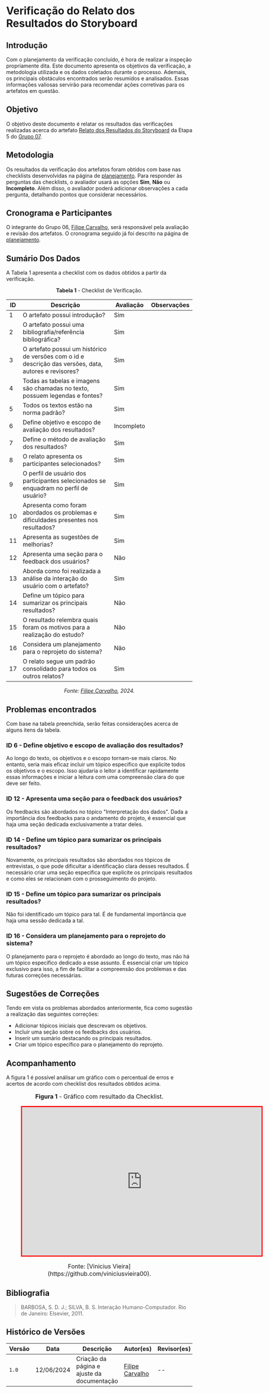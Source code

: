 # Verificação do Relato dos Resultados do Storyboard

## Introdução

Com o planejamento da verificação concluído, é hora de realizar a inspeção propriamente dita. Este documento apresenta os objetivos da verificação, a metodologia utilizada e os dados coletados durante o processo. Ademais, os principais obstáculos encontrados serão resumidos e analisados. Essas informações valiosas servirão para recomendar ações corretivas para os artefatos em questão.

## Objetivo

O objetivo deste documento é relatar os resultados das verificações realizadas acerca do artefato [Relato dos Resultados do Storyboard](https://interacao-humano-computador.github.io/2024.1-CBMERJ/design_avaliacao_desenvolvimento/nivel_1/story_board/relato_resultados/) da Etapa 5 do [Grupo 07](https://interacao-humano-computador.github.io/2024.1-CBMERJ/).

## Metodologia

Os resultados da verificação dos artefatos foram obtidos com base nas checklists desenvolvidas na página de [planejamento](./planejamento-verificacao-etapa-4). Para responder às perguntas das checklists, o avaliador usará as opções **Sim**, **Não** ou **Incompleto**. Além disso, o avaliador poderá adicionar observações a cada pergunta, detalhando pontos que considerar necessários.

## Cronograma e Participantes

O integrante do Grupo 06, [Filipe Carvalho](https://github.com/filipe-002), será responsável pela avaliação e revisão dos artefatos. O cronograma seguido já foi descrito na página de [planejamento](./planejamento-verificacao-etapa-4).

## Sumário Dos Dados

A Tabela 1 apresenta a checklist com os dados obtidos a partir da verificação.

<center>

**Tabela 1** - Checklist de Verificação.

| ID | Descrição                                                                                      | Avaliação | Observações |
|----|------------------------------------------------------------------------------------------------|-----------|-------------|
| 1  | O artefato possui introdução?                                                                   | Sim       |             |
| 2  | O artefato possui uma bibliografia/referência bibliográfica?                                    | Sim       |             |
| 3  | O artefato possui um histórico de versões com o id e descrição das versões, data, autores e revisores? | Sim       |             |
| 4  | Todas as tabelas e imagens são chamadas no texto, possuem legendas e fontes?                    | Sim       |             |
| 5  | Todos os textos estão na norma padrão?                                                          | Sim       |             |
| 6  | Define objetivo e escopo de avaliação dos resultados?                                           | Incompleto          |             |
| 7  | Define o método de avaliação dos resultados?                                                    | Sim         |             |
| 8  | O relato apresenta os participantes selecionados?                                               | Sim         |             |
| 9  | O perfil de usuário dos participantes selecionados se enquadram no perfil de usuário?           | Sim         |             |
| 10 | Apresenta como foram abordados os problemas e dificuldades presentes nos resultados?           | Sim          |             |
| 11 | Apresenta as sugestões de melhorias?                                                            |  Sim        |             |
| 12 | Apresenta uma seção para o feedback dos usuários?                                               | Não         |             |
| 13 | Aborda como foi realizada a análise da interação do usuário com o artefato?                    | Sim          |             |
| 14 | Define um tópico para sumarizar os principais resultados?                                        | Não         |             |
| 15 | O resultado relembra quais foram os motivos para a realização do estudo?                       |  Não        |             |
| 16 | Considera um planejamento para o reprojeto do sistema?                                          |  Não        |             |
| 17 | O relato segue um padrão consolidado para todos os outros relatos?                              | Sim          |             |



_Fonte: [Filipe Carvalho](https://github.com/filipe-002), 2024._

</center>

## Problemas encontrados

Com base na tabela preenchida, serão feitas considerações acerca de alguns itens da tabela.

### ID 6 - Define objetivo e escopo de avaliação dos resultados?

Ao longo do texto, os objetivos e o escopo tornam-se mais claros. No entanto, seria mais eficaz incluir um tópico específico que explicite todos os objetivos e o escopo. Isso ajudaria o leitor a identificar rapidamente essas informações e iniciar a leitura com uma compreensão clara do que deve ser feito.

### ID 12 - Apresenta uma seção para o feedback dos usuários?

Os feedbacks são abordados no tópico "Interpretação dos dados". Dada a importância dos feedbacks para o andamento do projeto, é essencial que haja uma seção dedicada exclusivamente a tratar deles.

### ID 14 - Define um tópico para sumarizar os principais resultados?

Novamente, os principais resultados são abordados nos tópicos de entrevistas, o que pode dificultar a identificação clara desses resultados. É necessário criar uma seção específica que explicite os principais resultados e como eles se relacionam com o prosseguimento do projeto.

### ID 15 - Define um tópico para sumarizar os principais resultados?

Não foi identificado um tópico para tal. É de fundamental importância que haja uma sessão dedicada a tal.

### ID 16 - Considera um planejamento para o reprojeto do sistema?

O planejamento para o reprojeto é abordado ao longo do texto, mas não há um tópico específico dedicado a esse assunto. É essencial criar um tópico exclusivo para isso, a fim de facilitar a compreensão dos problemas e das futuras correções necessárias.


## Sugestões de Correções

Tendo em vista os problemas abordados anteriormente, fica como sugestão a realização das seguintes correções:

- Adicionar tópicos iniciais que descrevam os objetivos.
- Incluir uma seção sobre os feedbacks dos usuários.
- Inserir um sumário destacando os principais resultados.
- Criar um tópico específico para o planejamento do reprojeto.

## Acompanhamento

A figura 1 é possível análisar um gráfico com o percentual de erros e acertos de acordo com checklist dos resultados obtidos acima.

<figure markdown>
<font size="3"><p style="text-align: center"><b>Figura 1</b> - Gráfico com resultado da Checklist.</p></font>
<iframe style="border:3px solid red" width="648" height="401" seamless frameborder="0" scrolling="no" src="https://docs.google.com/spreadsheets/d/e/2PACX-1vR3MVzA3YqsA9BFsnNEfxxqoXiAKdV707I1Fk9otAVU83qTtaSDkRSKTJ8P2xds5-3OuzFI9jHjTdRM/pubchart?oid=64786241&amp;format=interactive"></iframe><figcaption><font size="3"><p style="text-align: center">Fonte: [Vinicius Vieira](https://github.com/viniciusvieira00).</p></font></figcaption>
</figure>

## Bibliografia

> BARBOSA, S. D. J.; SILVA, B. S. Interação Humano-Computador. Rio de Janeiro: Elsevier, 2011.

## Histórico de Versões

| Versão | Data       | Descrição                                   | Autor(es)                                              | Revisor(es) |
| ------ | ---------- | ------------------------------------------- | ------------------------------------------------------ | ----------- |
| `1.0`  | 12/06/2024 | Criação da página e ajuste da documentação | [Filipe Carvalho](https://github.com/filipe-002) | --          |
